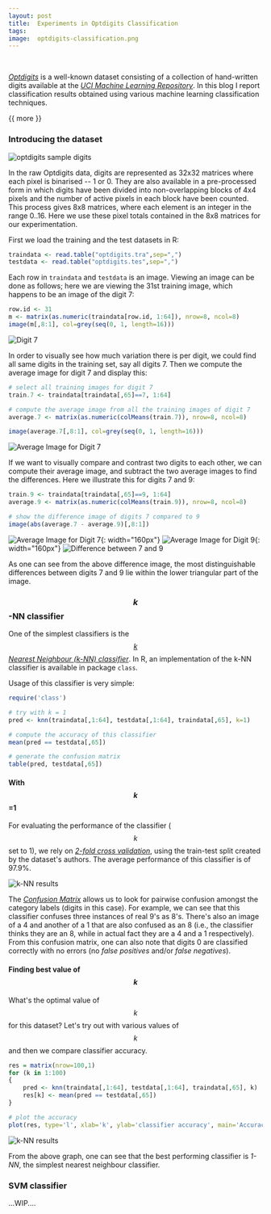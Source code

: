 ```yaml
---
layout: post
title:  Experiments in Optdigits Classification
tags:   
image:  optdigits-classification.png
---
```


&nbsp;

[*Optdigits*](https://archive.ics.uci.edu/ml/datasets/Optical+Recognition+of+Handwritten+Digits) is a well-known dataset consisting of a collection of hand-written 
digits available at the [*UCI Machine Learning Repository*](https://archive.ics.uci.edu/ml/index.html). In this blog I report classification results obtained using 
various machine learning classification techniques.

{{ more }}

### Introducing the dataset

![optdigits sample digits](/img/posts/optdigits.png)

In the raw Optdigits data, digits are represented as 32x32 matrices where each pixel is binarised -- 1 or 0. They are also available in a pre-processed form in which 
digits have been divided into non-overlapping blocks of 4x4 pixels and the number of active pixels in each block have been counted. This process gives 8x8 matrices,
where each element is an integer in the range 0..16. Here we use these pixel totals contained in the 8x8 matrices for our experimentation.

First we load the training and the test datasets in R:

```R
traindata <- read.table("optdigits.tra",sep=",")
testdata <- read.table("optdigits.tes",sep=",")
```

Each row in `traindata` and `testdata` is an image. Viewing an image can be done as follows; here we are viewing the 31st training image, which happens to be an image of the digit 7:

```R
row.id <- 31
m <- matrix(as.numeric(traindata[row.id, 1:64]), nrow=8, ncol=8)
image(m[,8:1], col=grey(seq(0, 1, length=16)))
```

![Digit 7](/img/posts/optdigits-7.png)

In order to visually see how much variation there is per digit, we could find all same digits in the training set, say all digits 7. Then we compute the average image for digit 7 and
display this:

```R
# select all training images for digit 7
train.7 <- traindata[traindata[,65]==7, 1:64]

# compute the average image from all the training images of digit 7
average.7 <- matrix(as.numeric(colMeans(train.7)), nrow=8, ncol=8)

image(average.7[,8:1], col=grey(seq(0, 1, length=16)))
```

![Average Image for Digit 7](/img/posts/optdigits-7-average.png)

If we want to visually compare and contrast two digits to each other, we can compute their average image, and subtract the two average images to find the differences. Here we illustrate this 
for digits 7 and 9:

```R
train.9 <- traindata[traindata[,65]==9, 1:64]
average.9 <- matrix(as.numeric(colMeans(train.9)), nrow=8, ncol=8)

# show the difference image of digits 7 compared to 9
image(abs(average.7 - average.9)[,8:1])
```

![Average Image for Digit 7](/img/posts/optdigits-7-average.png){: width="160px"}
![Average Image for Digit 9](/img/posts/optdigits-9-average.png){: width="160px"}
![Difference between 7 and 9](/img/posts/optdigits-7-9-diff.png)

As one can see from the above difference image, the most distinguishable differences between digits 7 and 9 lie within the lower triangular part of the image.


### $$k$$-NN classifier

One of the simplest classifiers is the [*$$k$$ Nearest Neighbour (k-NN) classifier*](https://en.wikipedia.org/wiki/K-nearest_neighbors_algorithm). In R, an implementation of the k-NN classifier is available in package `class`.

Usage of this classifier is very simple:

```R
require('class')

# try with k = 1
pred <- knn(traindata[,1:64], testdata[,1:64], traindata[,65], k=1)

# compute the accuracy of this classifier
mean(pred == testdata[,65])

# generate the confusion matrix
table(pred, testdata[,65])
```

#### With $$k$$=1

For evaluating the performance of the classifier ($$k$$ set to 1), we rely on [*2-fold cross validation*](https://www.cs.cmu.edu/~schneide/tut5/node42.html), using the train-test split created by the dataset's authors. 
The average performance of this classifier is of 97.9%. 

![k-NN results](/img/posts/optdigits-knn-results1.png)

The [*Confusion Matrix*](https://en.wikipedia.org/wiki/Confusion_matrix) allows us to look for pairwise confusion amongst the category labels (digits in this case). For example, we can see that this 
classifier confuses three instances of real 9's as 8's. There's also an image of a 4 and another of a 1 that are also confused as an 8 (i.e., the classifier thinks they are an 8, while in actual fact they are a 4 and a 1 respectively). From this confusion matrix, one can also note that digits 0 are classified correctly with no errors (no *false positives* and/or *false negatives*).


#### Finding best value of $$k$$

What's the optimal value of $$k$$ for this dataset? Let's try out with various values of $$k$$ and then we compare classifier accuracy.

```R
res = matrix(nrow=100,1)
for (k in 1:100)
{
	pred <- knn(traindata[,1:64], testdata[,1:64], traindata[,65], k)
	res[k] <- mean(pred == testdata[,65])
}

# plot the accuracy
plot(res, type='l', xlab='k', ylab='classifier accuracy', main='Accuracy vs. k for k-NN Classifier')
```

![k-NN results](/img/posts/optdigits-knn-results2.png)

From the above graph, one can see that the best performing classifier is *1-NN*, the simplest nearest neighbour classifier.



### SVM classifier


...WIP....


